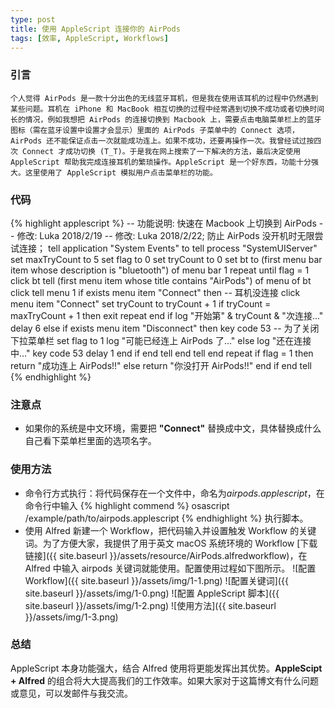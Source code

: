 ```yaml
---
type: post
title: 使用 AppleScript 连接你的 AirPods
tags: [效率, AppleScript, Workflows]
---
```


### 引言
	个人觉得 AirPods 是一款十分出色的无线蓝牙耳机，但是我在使用该耳机的过程中仍然遇到某些问题。耳机在 iPhone 和 MacBook 相互切换的过程中经常遇到切换不成功或者切换时间长的情况，例如我想把 AirPods 的连接切换到 Macbook 上，需要点击电脑菜单栏上的蓝牙图标（需在蓝牙设置中设置才会显示）里面的 AirPods 子菜单中的 Connect 选项，AirPods 还不能保证点击一次就能成功连上。如果不成功，还要再操作一次。我曾经试过按四次 Connect 才成功切换 (T_T)。于是我在网上搜索了一下解决的方法，最后决定使用 AppleScript 帮助我完成连接耳机的繁琐操作。AppleScript 是一个好东西，功能十分强大。这里使用了 AppleScript 模拟用户点击菜单栏的功能。

### 代码
{% highlight applescript %}
-- 功能说明: 快速在 Macbook 上切换到 AirPods
-- 修改: Luka 2018/2/19
-- 修改: Luka 2018/2/22; 防止 AirPods 没开机时无限尝试连接；
tell application "System Events" to tell process "SystemUIServer"
	set maxTryCount to 5
	set flag to 0
	set tryCount to 0
	set bt to (first menu bar item whose description is "bluetooth") of menu bar 1
	repeat until flag = 1
		click bt
		tell (first menu item whose title contains "AirPods") of menu of bt
			click
			tell menu 1
				if exists menu item "Connect" then -- 耳机没连接
					click menu item "Connect"
					set tryCount to tryCount + 1
					if tryCount = maxTryCount + 1 then
						exit repeat
					end if
					log "开始第" & tryCount & "次连接..."
					delay 6
				else if exists menu item "Disconnect" then
					key code 53 -- 为了关闭下拉菜单栏
					set flag to 1
					log "可能已经连上 AirPods 了..."
				else
					log "还在连接中..."
					key code 53
					delay 1
				end if
			end tell
		end tell
	end repeat
	if flag = 1 then
		return "成功连上 AirPods!!"
	else
		return "你没打开 AirPods!!"
	end if
end tell
{% endhighlight %}

### 注意点
- 如果你的系统是中文环境，需要把 **"Connect"** 替换成中文，具体替换成什么自己看下菜单栏里面的选项名字。

### 使用方法
- 命令行方式执行：将代码保存在一个文件中，命名为*airpods.applescript*，在命令行中输入
{% highlight commend %}
osascript /example/path/to/airpods.applescript
{% endhighlight %}
执行脚本。
- 使用 Alfred 新建一个 Workflow，把代码输入并设置触发 Workflow 的关键词。为了方便大家，我提供了用于英文 macOS 系统环境的 Workflow [下载链接]({{ site.baseurl }}/assets/resource/AirPods.alfredworkflow)，在 Alfred 中输入 airpods 关键词就能使用。配置使用过程如下图所示。
![配置Workflow]({{ site.baseurl }}/assets/img/1-1.png)
![配置关键词]({{ site.baseurl }}/assets/img/1-0.png)
![配置 AppleScript 脚本]({{ site.baseurl }}/assets/img/1-2.png)
![使用方法]({{ site.baseurl }}/assets/img/1-3.png)

### 总结
AppleScript 本身功能强大，结合 Alfred 使用将更能发挥出其优势。**AppleScipt + Alfred** 的组合将大大提高我们的工作效率。如果大家对于这篇博文有什么问题或意见，可以发邮件与我交流。

